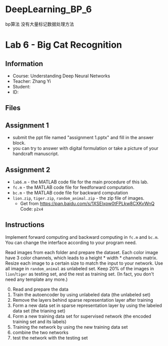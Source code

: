 # DeepLearning_BP_6
bp算法 没有大量标记数据处理方法
# Lab 6 - Big Cat Recognition

## Information

* Course: Understanding Deep Neural Networks
* Teacher: Zhang Yi
* Student:
* ID:

## Files

## Assignment 1

* submit the ppt file named "assignment 1.pptx" and fill in the answer block.
* you can try to answer with digital formulation or take a picture of your handcraft manuscript.

## Assignment 2

* `lab6.m` - the MATLAB code file for the main procedure of this lab.
* `fc.m` - the MATLAB code file for feedforward computation.
* `bc.m` - the MATLAB code file for backward computation
* `lion.zip`, `tiger.zip`, `random_animal.zip` - the zip file of images.
    * Get from https://pan.baidu.com/s/1XSElxpw0tFPLkw8CXKvWnQ Code: `p2x4`

## Instructions

Implement forward computing and backward computing in `fc.m` and `bc.m`.
You can change the interface according to your program need.

Read images from each folder and prepare the dataset.
Each color image have 3 color channels, which leads to a height * width * channels matrix.
Resize each image to a certain size to match the input to your network.
Use all image in `random_animal` as unlabeled set.
Keep 20% of the images in `lion`/`tiger` as testing set, and the rest as training set.
(In fact, you don't need any template any more.)

0. Read and prepare the data
1. Train the autoencoder by using unlabeled data (the unlabeled set)
2. Remove the layers behind sparse representation layer after training
3. Form a new data set in sparse representation layer by using the labeled data set (the trianing set)
4. Form a new training data set for supervised network (the encoded training set and its labels)
5. Training the network by using the new training data set
6. combine the two networks
7. test the network with the testing set
